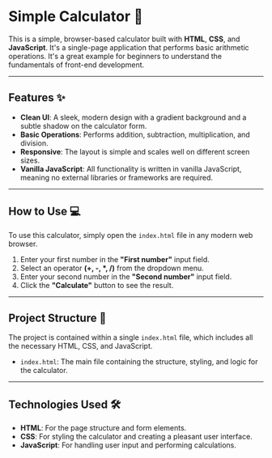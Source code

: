 # Simple Calculator 🔢

This is a simple, browser-based calculator built with **HTML**, **CSS**, and **JavaScript**. It's a single-page application that performs basic arithmetic operations. It's a great example for beginners to understand the fundamentals of front-end development.

---

## Features ✨

- **Clean UI**: A sleek, modern design with a gradient background and a subtle shadow on the calculator form.
- **Basic Operations**: Performs addition, subtraction, multiplication, and division.
- **Responsive**: The layout is simple and scales well on different screen sizes.
- **Vanilla JavaScript**: All functionality is written in vanilla JavaScript, meaning no external libraries or frameworks are required.

---

## How to Use 💻

To use this calculator, simply open the `index.html` file in any modern web browser.

1.  Enter your first number in the **"First number"** input field.
2.  Select an operator **(+, -, \*, /)** from the dropdown menu.
3.  Enter your second number in the **"Second number"** input field.
4.  Click the **"Calculate"** button to see the result.

---

## Project Structure 📁

The project is contained within a single `index.html` file, which includes all the necessary HTML, CSS, and JavaScript.

-   `index.html`: The main file containing the structure, styling, and logic for the calculator.

---

## Technologies Used 🛠️

-   **HTML**: For the page structure and form elements.
-   **CSS**: For styling the calculator and creating a pleasant user interface.
-   **JavaScript**: For handling user input and performing calculations.
